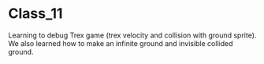 # Class_11
Learning to debug Trex game (trex velocity and collision with ground sprite). We also learned how to make an infinite ground and invisible collided ground.
